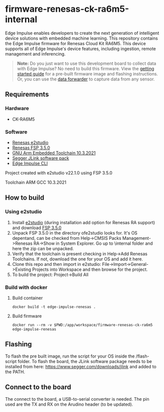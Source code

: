 # firmware-renesas-ck-ra6m5-internal
Edge Impulse enables developers to create the next generation of intelligent device solutions with embedded machine learning. This repository contains the Edge Impulse firmware for Renesas Cloud Kit RA6M5. This device supports all of Edge Impulse's device features, including ingestion, remote management and inferencing.

> **Note:** Do you just want to use this development board to collect data with Edge Impulse? No need to build this firmware. View the [getting started guide](https://docs.edgeimpulse.com/renesas/development-platforms/officially-supported-mcu-targets/renesas-ck-ra6m5) for a pre-built firmware image and flashing instructions. Or, you can use the [data forwarder](https://docs.edgeimpulse.com/renesas/edge-impulse-cli/cli-data-forwarder) to capture data from any sensor.

## Requirements

### Hardware

* CK-RA6M5

### Software
* [Renesas e2studio](https://www.renesas.com/us/en/software-tool/e-studio)
* [Renesas FSP 3.5.0](https://github.com/renesas/fsp/releases/tag/v3.5.0)
* [GNU Arm Embedded Toolchain 10.3.2021](https://developer.arm.com/downloads/-/gnu-rm)
* [Segger JLink software pack](https://www.segger.com/downloads/jlink)
* [Edge Impulse CLI](https://docs.edgeimpulse.com/docs/cli-installation)

Project created with e2studio v22.1.0 using FSP 3.5.0

Toolchain ARM GCC 10.3.2021

## How to build

### Using e2studio

1. Install [e2studio](https://www.renesas.com/us/en/software-tool/e-studio) (during installation add option for Renesas RA support) and download [FSP 3.5.0](https://github.com/renesas/fsp/releases/tag/v3.5.0)
1. Unpack FSP 3.5.0 in the directory ofe2studio looks for. It's OS depentand, can be checked from Help->CMSIS Packs Management->Renesas RA->Show in System Explorer. Go up to \internal folder and here the zip can be unpacked.
1. Verify that the toolchain is present checking in Help->Add Renesas Toolchains. If not, download the one for your OS and add it here.
1. Clone this repo and then import in e2studio: File->Import->General->Existing Projects into Workspace and then browse for the project.
1. To build the project: Project->Build All

### Build with docker
1. Build container

    ```
    docker build -t edge-impulse-renesas .
    ```

1. Build firmware

    ```
    docker run --rm -v $PWD:/app/workspace/firmware-renesas-ck-ra6m5 edge-impulse-renesas
    ```

## Flashing
To flash the pre built image, run the script for your OS inside the /flash-script folder.
To flash the board, the JLink software package needs to be installed from here: https://www.segger.com/downloads/jlink and added to the PATH.

## Connect to the board
The connect to the board, a USB-to-serial converter is needed. 
The pin used are the TX and RX on the Arudino header (to be updated).
